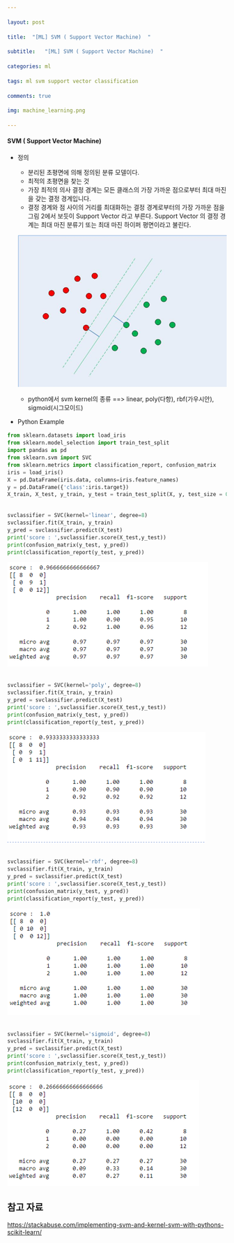 ```yaml
---

layout: post

title:  "[ML] SVM ( Support Vector Machine)  "

subtitle:   "[ML] SVM ( Support Vector Machine)  "

categories: ml

tags: ml svm support vector classification

comments: true

img: machine_learning.png

---
```




#### SVM ( Support Vector Machine) 



* 정의

  * 분리된 초평면에 의해 정의된 분류 모델이다.
  * 최적의 초평면을 찾는 것 
  * 가장 최적의 의사 결정 경계는 모든 클래스의 가장 가까운 점으로부터 최대 마진을 갖는 결정 경계입니다. 
  * 결정 경계와 점 사이의 거리를 최대화하는 결정 경계로부터의 가장 가까운 점을 그림 2에서 보듯이 Support Vector 라고 부른다. Support Vector 의 결정 경계는 최대 마진 분류기 또는 최대 마진 하이퍼 평면이라고 불린다. 

  ![svm_image_1](/assets/img/machine_learning/svm_image_1.PNG)

  * python에서 svm kernel의 종류 ==> linear, poly(다항), rbf(가우시안), sigmoid(시그모이드)



* Python Example

```python
from sklearn.datasets import load_iris
from sklearn.model_selection import train_test_split  
import pandas as pd
from sklearn.svm import SVC  
from sklearn.metrics import classification_report, confusion_matrix  
iris = load_iris()
X = pd.DataFrame(iris.data, columns=iris.feature_names)
y = pd.DataFrame({'class':iris.target})
X_train, X_test, y_train, y_test = train_test_split(X, y, test_size = 0.20)  
```



```python

svclassifier = SVC(kernel='linear', degree=8)  
svclassifier.fit(X_train, y_train) 
y_pred = svclassifier.predict(X_test)  
print('score : ',svclassifier.score(X_test,y_test))
print(confusion_matrix(y_test, y_pred))  
print(classification_report(y_test, y_pred))  
```

![svm_image_2](/assets/img/machine_learning/svm_image_2.PNG)

```python

svclassifier = SVC(kernel='poly', degree=8)  
svclassifier.fit(X_train, y_train) 
y_pred = svclassifier.predict(X_test)  
print('score : ',svclassifier.score(X_test,y_test))
print(confusion_matrix(y_test, y_pred))  
print(classification_report(y_test, y_pred))  

```

![svm_image_3](/assets/img/machine_learning/svm_image_3.PNG)

```python

svclassifier = SVC(kernel='rbf', degree=8)  
svclassifier.fit(X_train, y_train) 
y_pred = svclassifier.predict(X_test)  
print('score : ',svclassifier.score(X_test,y_test))
print(confusion_matrix(y_test, y_pred))  
print(classification_report(y_test, y_pred))  
```

![svm_image_4](/assets/img/machine_learning/svm_image_4.PNG)



```python

svclassifier = SVC(kernel='sigmoid', degree=8)  
svclassifier.fit(X_train, y_train) 
y_pred = svclassifier.predict(X_test)  
print('score : ',svclassifier.score(X_test,y_test))
print(confusion_matrix(y_test, y_pred))  
print(classification_report(y_test, y_pred))  
```

![svm_image_5](/assets/img/machine_learning/svm_image_5.PNG)





## 참고 자료

https://stackabuse.com/implementing-svm-and-kernel-svm-with-pythons-scikit-learn/